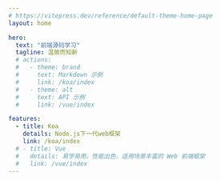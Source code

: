 ```yaml
---
# https://vitepress.dev/reference/default-theme-home-page
layout: home

hero:
  text: "前端源码学习"
  tagline: 温故而知新
  # actions:
  #   - theme: brand
  #     text: Markdown 示例
  #     link: /koa/index
  #   - theme: alt
  #     text: API 示例
  #     link: /vue/index

features:
  - title: Koa
    details: Node.js下一代web框架
    link: /koa/index
  # - title: Vue
  #   details: 易学易用，性能出色，适用场景丰富的 Web 前端框架
  #   link: /vue/index
---
```


